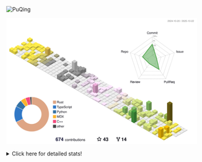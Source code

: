 ![PuQing](https://user-images.githubusercontent.com/27223114/171565019-9a56fae6-b08b-421f-99db-7e830da42371.png)

![](./profile-3d-contrib/profile-season-animate.svg)

<details>
<summary>Click here for detailed stats!</summary>

<!--START_SECTION:waka-->
![Lines of code](https://img.shields.io/badge/From%20Hello%20World%20I%27ve%20Written-2.8%20million%20lines%20of%20code-blue)

**🐱 My GitHub Data** 

> 📦 476.5 kB Used in GitHub's Storage 
 > 
> 🏆 579 Contributions in the Year 2025
 > 
> 🚫 Not Opted to Hire
 > 
> 📜 35 Public Repositories 
 > 
> 🔑 36 Private Repositories 
 > 
**I'm an Early 🐤** 

```text
🌞 Morning                1059 commits        ██░░░░░░░░░░░░░░░░░░░░░░░   09.56 % 
🌆 Daytime                4804 commits        ███████████░░░░░░░░░░░░░░   43.35 % 
🌃 Evening                3015 commits        ███████░░░░░░░░░░░░░░░░░░   27.20 % 
🌙 Night                  2205 commits        █████░░░░░░░░░░░░░░░░░░░░   19.90 % 
```


📊 **This Week I Spent My Time On** 

```text
💬 Programming Languages: 
CSV                      13 hrs 57 mins      ███████████░░░░░░░░░░░░░░   42.64 % 
Python                   11 hrs 55 mins      █████████░░░░░░░░░░░░░░░░   36.45 % 
JSON                     2 hrs 9 mins        ██░░░░░░░░░░░░░░░░░░░░░░░   06.58 % 
Bash                     1 hr 59 mins        ██░░░░░░░░░░░░░░░░░░░░░░░   06.07 % 
Other                    56 mins             █░░░░░░░░░░░░░░░░░░░░░░░░   02.90 % 

🔥 Editors: 
VS Code                  32 hrs 23 mins      █████████████████████████   98.92 % 
Obsidian                 21 mins             ░░░░░░░░░░░░░░░░░░░░░░░░░   01.08 % 

💻 Operating System: 
Linux                    31 hrs 32 mins      ████████████████████████░   96.33 % 
WSL                      50 mins             █░░░░░░░░░░░░░░░░░░░░░░░░   02.58 % 
Mac                      21 mins             ░░░░░░░░░░░░░░░░░░░░░░░░░   01.08 % 
```


<!--END_SECTION:waka-->
</details>
